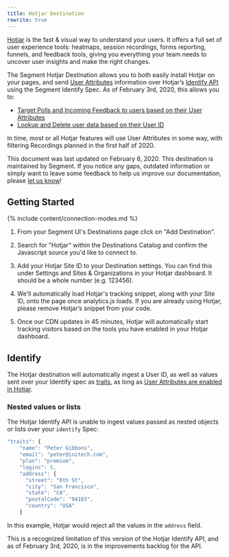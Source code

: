 ```yaml
---
title: Hotjar Destination
rewrite: true
---
```


[Hotjar](https://help.hotjar.com/hc/en-us) is the fast & visual way to understand your users. It offers a full set of user experience tools: heatmaps, session recordings, forms reporting, funnels, and feedback tools, giving you everything your team needs to uncover user insights and make the right changes.

The Segment Hotjar Destination allows you to both easily install Hotjar on your pages, and send [User Attributes](https://help.hotjar.com/hc/en-us/articles/360038394053-How-to-Setup-User-Attributes-in-4-Steps) information over Hotjar’s [Identify API](https://help.hotjar.com/hc/en-us/articles/360033640653) using the Segment Identify Spec. As of February 3rd, 2020, this allows you to:

* [Target Polls and Incoming Feedback to users based on their User Attributes](https://help.hotjar.com/hc/en-us/articles/360022688554)
* [Lookup and Delete user data based on their User ID](https://help.hotjar.com/hc/en-us/articles/360001749014)

In time, most or all Hotjar features will use User Attributes in some way, with filtering Recordings planned in the first half of 2020.

This document was last updated on February 6, 2020. This destination is maintained by Segment. If you notice any gaps, outdated information or simply want to leave some feedback to help us improve our documentation, please [let us know](https://segment.com/help/contact)!


## Getting Started

{% include content/connection-modes.md %}

1. From your Segment UI's Destinations page click on "Add Destination".

2. Search for "Hotjar" within the Destinations Catalog and confirm the Javascript source you'd like to connect to.

3. Add your Hotjar Site ID to your Destination settings. You can find this under Settings and Sites & Organizations in your Hotjar dashboard. It should be a whole number (e.g. 123456).

4. We'll automatically load Hotjar's tracking snippet, along with your Site ID, onto the page once analytics.js loads. If you are already using Hotjar, please remove Hotjar’s snippet from your code.

5. Once our CDN updates in 45 minutes, Hotjar will automatically start tracking visitors based on the tools you have enabled in your Hotjar dashboard.

## Identify

The Hotjar destination will automatically ingest a User ID, as well as values sent over your Identify spec as [traits](https://segment.com/docs/connections/spec/identify/#traits), as long as [User Attributes are enabled in Hotjar](https://help.hotjar.com/hc/en-us/articles/360038394053-How-to-Setup-User-Attributes-in-4-Steps#step-2-review-your-privacy-requirements-and-enable-user-attributes). 

### Nested values or lists

The Hotjar Identify API is unable to ingest values passed as nested objects or lists over your `identify` Spec:

```js
"traits": {
    "name": "Peter Gibbons",
    "email": "peter@initech.com",
    "plan": "premium",
    "logins": 5,
    "address": {
      "street": "6th St",
      "city": "San Francisco",
      "state": "CA",
      "postalCode": "94103",
      "country": "USA"
    }
```

In this example, Hotjar would reject all the values in the `address` field. 

This is a recognized limitation of this version of the Hotjar Identify API, and as of February 3rd, 2020, is in the improvements backlog for the API.
